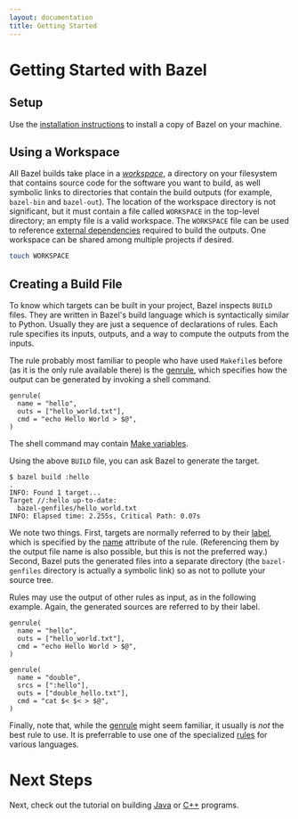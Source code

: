 ```yaml
---
layout: documentation
title: Getting Started
---
```


# Getting Started with Bazel

## Setup

Use the [installation instructions](install.html) to install a copy of
Bazel on your machine.

## Using a Workspace

All Bazel builds take place in a [_workspace_](build-ref.html#workspaces),
a directory on your filesystem that contains source code for the software you
want to build, as well symbolic links to directories that contain the build
outputs (for example, `bazel-bin` and `bazel-out`). The location of the
workspace directory is not significant, but it must contain a file called
`WORKSPACE` in the top-level directory; an empty file is a valid workspace.
The `WORKSPACE` file can be used to reference
[external dependencies](external.html) required to build the outputs.
One workspace can be shared among multiple projects if desired.

```bash
touch WORKSPACE
```

## Creating a Build File

To know which targets can be built in your project, Bazel inspects `BUILD`
files. They are written in Bazel's build language which is syntactically
similar to Python. Usually they are just a sequence of declarations of rules.
Each rule specifies its inputs, outputs, and a way to compute the outputs from
the inputs.

The rule probably most familiar to people who have used `Makefile`s before (as
it is the only rule available there) is the
[genrule](be/general.html#genrule), which specifies how the output can
be generated by invoking a shell command.

```
genrule(
  name = "hello",
  outs = ["hello_world.txt"],
  cmd = "echo Hello World > $@",
)
```

The shell command may contain [Make variables](be/make-variables.html).

Using the above `BUILD` file, you can ask Bazel to generate the target.

```
$ bazel build :hello
.
INFO: Found 1 target...
Target //:hello up-to-date:
  bazel-genfiles/hello_world.txt
INFO: Elapsed time: 2.255s, Critical Path: 0.07s
```

We note two things. First, targets are normally referred to by their
[label](build-ref.html#labels), which is specified by the
[name](be/general.html#genrule.name) attribute of the rule. (Referencing
them by the output file name is also possible, but this is not the preferred
way.) Second, Bazel puts the generated files into a separate directory (the
`bazel-genfiles` directory is actually a symbolic link) so as not to pollute
your source tree.

Rules may use the output of other rules as input, as in the following
example. Again, the generated sources are referred to by their label.

```
genrule(
  name = "hello",
  outs = ["hello_world.txt"],
  cmd = "echo Hello World > $@",
)

genrule(
  name = "double",
  srcs = [":hello"],
  outs = ["double_hello.txt"],
  cmd = "cat $< $< > $@",
)
```

Finally, note that, while the [genrule](be/general.html#genrule) might
seem familiar, it usually is _not_ the best rule to use. It is preferrable to
use one of the specialized [rules](be/overview.html#rules) for various
languages.

# Next Steps

Next, check out the tutorial on building [Java](tutorial/java.html)
or [C++](tutorial/cpp.html) programs.
